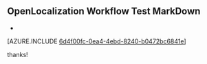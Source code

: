 ## OpenLocalization Workflow Test MarkDown
* 

[AZURE.INCLUDE [6d4f00fc-0ea4-4ebd-8240-b0472bc6841e](calleeMd1.md)]

 
thanks!